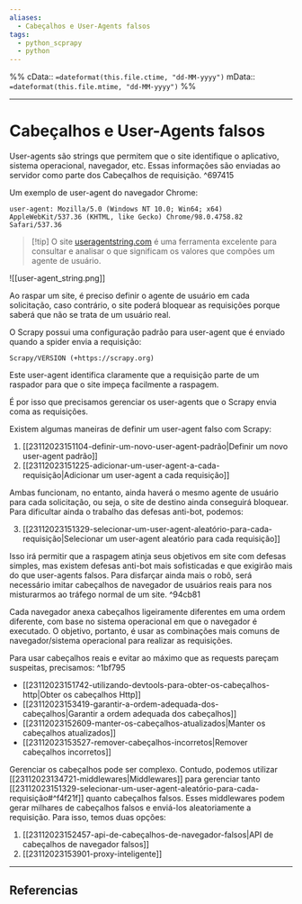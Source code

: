 ```yaml
---
aliases:
  - Cabeçalhos e User-Agents falsos
tags:
  - python_scprapy
  - python
---
```

%%
cData:: `=dateformat(this.file.ctime, "dd-MM-yyyy")`
mData:: `=dateformat(this.file.mtime, "dd-MM-yyyy")`
%%

___
# Cabeçalhos e User-Agents falsos

User-agents são strings que permitem que o site identifique o aplicativo, sistema operacional, navegador, etc. Essas informações são enviadas ao servidor como parte dos Cabeçalhos de requisição. ^697415

Um exemplo de user-agent do navegador Chrome:

```
user-agent: Mozilla/5.0 (Windows NT 10.0; Win64; x64) AppleWebKit/537.36 (KHTML, like Gecko) Chrome/98.0.4758.82 Safari/537.36
```

> [!tip] O site [useragentstring.com](https://useragentstring.com/) é uma ferramenta excelente para consultar e analisar o que significam os valores que compões um agente de usuário.
> 
![[user-agent_string.png]]

Ao raspar um site, é preciso definir o agente de usuário em cada solicitação, caso contrário, o site poderá bloquear as requisições porque saberá que não se trata de um usuário real.

O Scrapy possui uma configuração padrão para user-agent que é enviado quando a spider envia a requisição:

```
Scrapy/VERSION (+https://scrapy.org)
```

Este user-agent identifica claramente que a requisição parte de um raspador para que o site impeça facilmente a raspagem.

É por isso que precisamos gerenciar os user-agents que o Scrapy envia coma as requisições.

Existem algumas maneiras de definir um user-agent falso com Scrapy:

1. [[23112023151104-definir-um-novo-user-agent-padrão|Definir um novo user-agent padrão]]
2. [[23112023151225-adicionar-um-user-agent-a-cada-requisição|Adicionar um user-agent a cada requisição]]

Ambas funcionam, no entanto, ainda haverá o mesmo agente de usuário para cada solicitação, ou seja, o site de destino ainda conseguirá bloquear. Para dificultar ainda o trabalho das defesas anti-bot, podemos:

3. [[23112023151329-selecionar-um-user-agent-aleatório-para-cada-requisição|Selecionar um user-agent aleatório para cada requisição]]

Isso irá permitir que a raspagem atinja seus objetivos em site com defesas simples, mas existem defesas anti-bot mais sofisticadas e que exigirão mais do que user-agents falsos. Para disfarçar ainda mais o robô, será necessário imitar cabeçalhos de navegador de usuários reais para nos misturarmos ao tráfego normal de um site.  ^94cb81

Cada navegador anexa cabeçalhos ligeiramente diferentes em uma ordem diferente, com base no sistema operacional em que o navegador é executado. O objetivo, portanto, é usar as combinações mais comuns de navegador/sistema operacional para realizar as requisições.

Para usar cabeçalhos reais e evitar ao máximo que as requests pareçam suspeitas, precisamos:  ^1bf795
- [[23112023151742-utilizando-devtools-para-obter-os-cabeçalhos-http|Obter os cabeçalhos Http]]
- [[23112023153419-garantir-a-ordem-adequada-dos-cabeçalhos|Garantir a ordem adequada dos cabeçalhos]]
- [[23112023152609-manter-os-cabeçalhos-atualizados|Manter os cabeçalhos atualizados]]
- [[23112023153527-remover-cabeçalhos-incorretos|Remover cabeçalhos incorretos]]

Gerenciar os cabeçalhos pode ser complexo. Contudo, podemos utilizar [[23112023134721-middlewares|Middlewares]] para gerenciar tanto [[23112023151329-selecionar-um-user-agent-aleatório-para-cada-requisição#^f4f21f]] quanto cabeçalhos falsos. Esses middlewares podem gerar milhares de cabeçalhos falsos e enviá-los aleatoriamente a requisição. Para isso, temos duas opções:

1. [[23112023152457-api-de-cabeçalhos-de-navegador-falsos|API de cabeçalhos de navegador falsos]]
2. [[23112023153901-proxy-inteligente]]




---
## Referencias